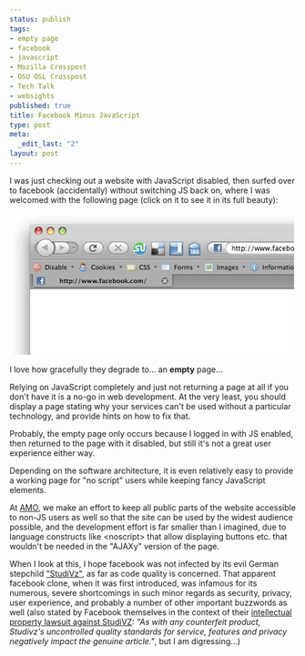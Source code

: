 ```yaml
--- 
status: publish
tags: 
- empty page
- facebook
- javascript
- Mozilla Crosspost
- OSU OSL Crosspost
- Tech Talk
- websights
published: true
title: Facebook Minus JavaScript
type: post
meta: 
  _edit_last: "2"
layout: post
---
```

I was just checking out a website with JavaScript disabled, then surfed over to facebook (accidentally) without switching JS back on, where I was welcomed with the following page (click on it to see it in its full beauty):

<a href="/media/wp/2008/08/facebook-no-javascript.jpg"><img src="/media/wp/2008/08/facebook-no-javascript-small.jpg" alt="" title="Facebook with JavaScript disabled" width="500" height="250" class="alignnone size-full wp-image-1448" /></a>

I love how gracefully they degrade to... an <strong>empty</strong> page...

Relying on JavaScript completely and just not returning a page at all if you don't have it is a no-go in web development. At the very least, you should display a page stating why your services can't be used without a particular technology, and provide hints on how to fix that.

Probably, the empty page only occurs because I logged in with JS enabled, then returned to the page with it disabled, but still it's not a great user experience either way.

Depending on the software architecture, it is even relatively easy to provide a working page for "no script" users while keeping fancy JavaScript elements.

At <a href="http://addons.mozilla.org">AMO</a>, we make an effort to keep all public parts of the website accessible to non-JS users as well so that the site can be used by the widest audience possible, and the development effort is far smaller than I imagined, due to language constructs like &lt;noscript&gt; that allow displaying buttons etc. that wouldn't be needed in the "AJAXy" version of the page.

When I look at this, I hope facebook was not infected by its evil German stepchild <a href="http://en.wikipedia.org/wiki/StudiVZ">"StudiVz"</a>, as far as code quality is concerned. That apparent facebook clone, when it was first introduced, was infamous for its numerous, severe shortcomings in such minor regards as security, privacy, user experience, and probably a number of other important buzzwords as well (also stated by Facebook themselves in the context of their <a href="http://news.bbc.co.uk/2/hi/business/7516821.stm">intellectual property lawsuit against StudiVZ</a>: <em>"As with any counterfeit product, Studivz's uncontrolled quality standards for service, features and privacy negatively impact the genuine article."</em>, but I am digressing...)
